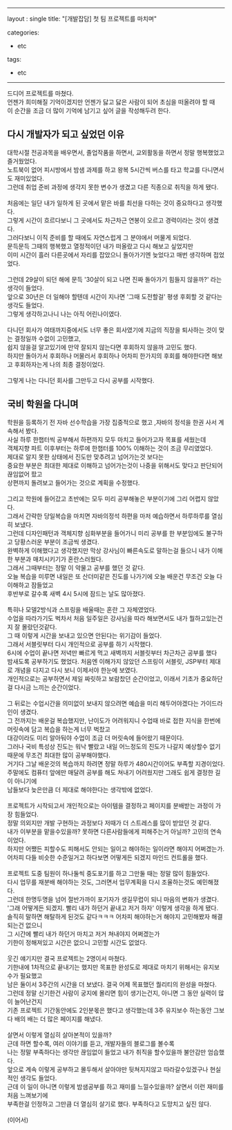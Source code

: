 
---
layout : single
title: "[개발잡담] 첫 팀 프로젝트를 마치며"

categories:
  - etc

tags:
  - etc
---



드디어 프로젝트를 마쳤다.<br>언젠가 희미해질 기억이겠지만 언젠가 닳고 닳은 사람이 되어 초심을 떠올려야 할 때<br>이 순간을 조금 더 많이 기억에 남기고 싶어 글을 작성해두려 한다.
 
## 다시 개발자가 되고 싶었던 이유

대학시절 전공과목을 배우면서, 졸업작품을 하면서, 교외활동을 하면서 정말 행복했었고 즐거웠었다.<br>노트북이 없어 피시방에서 밤샘 과제를 하고 왕복 5시간씩 버스를 타고 학교를 다니면서도 재미있었다.<br>그런데 취업 준비 과정에 생각지 못한 변수가 생겼고 다른 직종으로 취직을 하게 됐다.<br><br>처음에는 일단 내가 일하게 된 곳에서 맡은 바를  최선을 다하는 것이 중요하다고 생각했다.<br>그렇게 시간이 흐르다보니 그 곳에서도 차근차근 연봉이 오르고 경력이라는 것이 생겼다.<br>그러다보니 이직 준비를 할 때에도 자연스럽게 그 분야에서 머물게 되었다.<br>문득문득 그때의 행복했고 열정적이던 내가 떠올랐고 다시 해보고 싶었지만<br>이미 시간이 흘러 다른곳에서 자리를 잡았으니 돌아가기엔 늦었다고 매번 생각하며 접었었다.<br><br>그런데 29살이 되던 해에 문득 '30살이 되고 나면 진짜 돌아가기 힘들지 않을까?' 라는 생각이 들었다.<br> 앞으로 30년은 더 일해야 할텐데 시간이 지나면 '그때 도전할걸' 평생 후회할 것 같다는 생각도 들었다.<br>그렇게 생각하고나니 나는 아직 어린나이였다.<br><br>다니던 회사가 여태까지중에서도 너무 좋은 회사였기에 지금의 직장을 퇴사하는 것이 맞는 결정일까 수없이 고민했고,<br>쉽지 않을걸 알고있기에 만약 잘되지 않는다면 후회하지 않을까 고민도 했다.<br>하지만 돌아가서 후회하나 머물러서 후회하나 어차피 한가지의 후회를 해야한다면 해보고 후회하자는게 나의 최종 결정이었다.<br><br>그렇게 나는 다니던 회사를 그만두고 다시 공부를 시작했다.


## 국비 학원을 다니며 

학원을 등록하기 전 자바 선수학습을 가장 집중적으로 했고 ,자바의 정석을 한권 사서 계속해서 봤다.<br>사실 하루 한챕터씩 공부해서 하편까지 모두 마치고 들어가고자 목표를 세웠는데<br>객체지향 파트 이후부터는 하루에 한챕터를 100% 이해하는 것이 조금 무리였었다.<br>제대로 알지 못한 상태에서 진도만 맞추려고 넘어가는것 보다는<br>중요한 부분은 최대한 제대로 이해하고 넘어가는것이 나중을 위해서도 맞다고 판단되어 끊임없어 팠고<br>상편까지 돌려보고 들어가는 것으로 계획을 수정했다.<br><br>그리고 학원에 들어갔고 초반에는 모두 미리 공부해놓은 부분이기에 그리 어렵지 않았다.<br>그래서 간략한 당일복습을 마치면 자바의정석 하편을 마저 예습하면서 하루하루를 열심히 보냈다.<br>그런데 디자인패턴과 객체지향 심화부분을 들어가니 미리 공부를 한 부분임에도 불구하고 당황스러운 부분이 조금씩 생겼다.<br>완벽하게 이해했다고 생각했지만 막상 강사님이 빠른속도로 말하는걸 들으니 내가 이해한 부분과 매치시키기가 혼란스러웠다.<br>그래서 그때부터는 정말 이 악물고 공부를 했던 것 같다.<br>오늘 복습을 미루면 내일은 또 산더미같은 진도를 나가기에 오늘 배운건 무조건 오늘 다 이해하고 잠들었고<br>후반부로 갈수록 새벽 4시 5시에 잠드는 날도 많아졌다.<br><br>특히나 모델2방식과 스프링을 배울때는 혼란 그 자체였었다.<br>수업을 따라가기도 벅차서 처음 일주일은 강사님을 따라 해보면서도 내가 뭘하고있는건지 잘 몰랐던것같다.<br>그 때 이렇게 시간을 보내고 있으면 안된다는 위기감이 들었다.<br>그래서 서블릿부터 다시 개인적으로 공부를 하기 시작했다.<br> 6시에 수업이 끝나면 저녁만 빠르게 먹고 새벽까지 서블릿부터 차근차근 공부를 했다<br>밤새도록 공부하기도 했었다. 처음엔 이해가지 않았던 스프링이 서블릿, JSP부터 제대로 개념을 다지고 다시 보니 이제서야 한눈에 보였다.<br>개인적으로는 공부하면서 제일 짜릿하고 보람찼던 순간이었고, 이래서 기초가 중요하단걸 다시금 느끼는 순간이었다.<br><br> 그 뒤로는 수업시간을 의미없이 보내지 않으려면 예습을 미리 해두어야겠다는 가이드라인이 생겼다.<br>그 전까지는 배운걸 복습했지만, 난이도가 어려워지니 수업때 바로 접한 지식을 한번에 머릿속에 담고 복습을 하는게 너무 벅찼고<br>대강이라도 미리 알아둬야 수업이 조금 더 머릿속에 들어왔기 때문이다.<br>그러나 국비 특성상 진도는 워낙 빨랐고 내일 어느정도의 진도가 나갈지 예상할수 없기때문에 무조건 최대한 많이 공부해야했다.<br>거기다 그날 배운것의 복습까지 하려면 정말 하루가 480시간이어도 부족할 지경이었다.<br>주말에도 컴퓨터 앞에만 매달려 공부를 해도 쳐내기 어려웠지만 그래도 쉽게 결정한 길이 아니기에<br>남들보다 늦은만큼 더 제대로 해야한다는 생각밖에 없었다.<br><br>프로젝트가 시작되고서 개인적으로는 아이템을 결정하고 페이지를 분배받는 과정이 가장 힘들었다.<br>정말 의외지만 개발 구현하는 과정보다 저때가 더 스트레스를 많이 받았던 것 같다.<br>내가 이부분을 맡을수있을까? 못하면 다른사람들에게 피해주는거 아닐까? 고민의 연속이었다.<br>하지만 어쨌든 피할수도 피해서도 안되는 일이고 해야하는 일이라면 해야지 어쩌겠는가.<br>어차피 다들 비슷한 수준일거고 하다보면 어떻게든 되겠지 마인드 컨트롤을 했다.<br><br>프로젝트 도중 팀원이 하나둘씩 중도포기를 하고 그만둘 때는 정말 많이 힘들었다.<br>다시 업무를 재분배 해야하는 것도, 그러면서 업무계획을 다시 조율하는것도 예민해졌다.<br>그런데 한명두명을 넘어 절반가까이 포기자가 생길무렵이 되니 마음의 변화가 생겼다.<br>'그래 어떻게든 되겠지. 빨리 내가 하던거 끝내고 저거 하자' 이렇게 생각을 하게 됐다.<br>솔직히 말하면 해탈하게 된것도 같다ㅋㅋㅋ 어차피 해야하는거 해야지 고민해봤자 해결되는건 없으니<br>그 시간에 빨리 내가 하던거 마치고 저거 쳐내야지 어쩌겠는가<br>기한이 정해져있고 시간은 없으니 고민할 시간도 없었다.<br><br>웃긴 얘기지만 결국 프로젝트는 2명이서 마쳤다.<br> 기한내에 1차적으로 끝내기는 했지만 목표한 완성도로 제대로 마치기 위해서는 유지보수가 필요했고<br>남은 둘이서 3주간의 시간을 더 보냈다. 결국 어제 목표했던 퀄리티의 완성을 마쳤다.<br>그런데 정말 신기한건 사람이 궁지에 몰리면 힘이 생기는건지, 아니면 그 동안 실력이 많이 늘어난건지<br>기존 프로젝트 기간동안에도 2인분몫은 했다고 생각했는데 3주 유지보수 하는동안 그보다 배의 배는 더 많은 페이지를 해냈다.<br><br>살면서 이렇게 열심히 살아본적이 있을까?<br>근데 하면 할수록, 여러 이야기를 듣고, 개발자들의 블로그를 볼수록<br>나는 정말 부족하다는 생각만 끊임없이 들었고 내가 취직을 할수있을까 불안감만 엄습했다.<br>앞으로 계속 이렇게 공부하고 몰두해서 살아야만 뒷쳐지지않고 따라갈수있겠구나 현실적인 생각도 들었다.<br>근데 이 일이 아니면 이렇게 밤샘공부를 하고 재미를 느낄수있을까? 살면서 이런 재미를 처음 느껴보기에<br>부족한걸 인정하고 그만큼 더 열심히 살기로 했다. 부족하다고 도망치고 싶진 않다.<br><br>
(이어서)
